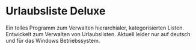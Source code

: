 # Urlaubsliste Deluxe
Ein tolles Programm zum Verwalten hierarchialer, kategorisierten Listen. Entwickelt zum Verwalten von Urlaubslisten.
Aktuell leider nur auf deutsch und für das Windows Betriebssystem.
